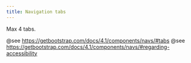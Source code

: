 ```yaml
---
title: Navigation tabs
---
```


Max 4 tabs.

@see https://getbootstrap.com/docs/4.1/components/navs/#tabs
@see https://getbootstrap.com/docs/4.1/components/navs/#regarding-accessibility